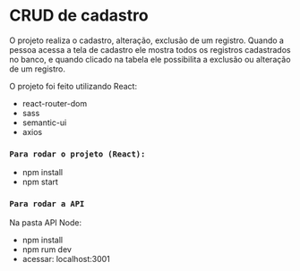 # CRUD de cadastro
O projeto realiza o cadastro, alteração, exclusão de um registro.
Quando a pessoa acessa a tela de cadastro ele mostra todos os registros cadastrados no banco, e quando clicado na tabela ele possibilita a exclusão ou alteração de um registro.

 O projeto foi feito utilizando React:
  - react-router-dom
  - sass
  - semantic-ui
  - axios
 
 ### `Para rodar o projeto (React):`
  - npm install
  - npm start
  
  ### `Para rodar a API`
   Na pasta API Node:
   - npm install
   - npm rum dev
   - acessar: localhost:3001
